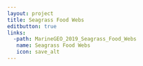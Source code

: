 ```yaml
---
layout: project
title: Seagrass Food Webs
editbutton: true
links:
  -path: MarineGEO_2019_Seagrass_Food_Webs
   name: Seagrass Food Webs
   icon: save_alt
---
```

